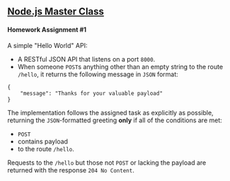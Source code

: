 [Node.js Master Class](https://pirple.thinkific.com/courses/the-nodejs-master-class)
---
#### Homework Assignment #1

A simple "Hello World" API:

* A RESTful JSON API that listens on a port `8000`.
* When someone `POST`s anything other than an empty string to the route `/hello`,
it returns the following message in `JSON` format:

```
{
    "message": "Thanks for your valuable payload"
}
```

The implementation follows the assigned task as explicitly as possible, 
returning the `JSON`-formatted greeting **only** if all of the conditions are met:
* `POST`
* contains payload
* to the route `/hello`.

Requests to the `/hello` but those not `POST` or lacking the payload are returned with the response
 `204 No Content`.
